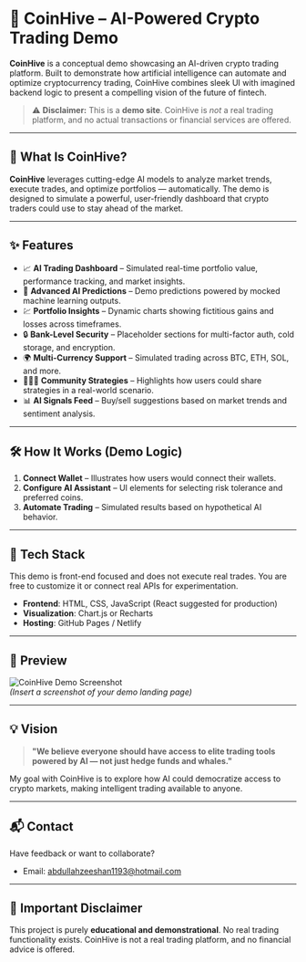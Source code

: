 # 🚀 CoinHive – AI-Powered Crypto Trading Demo

**CoinHive** is a conceptual demo showcasing an AI-driven crypto trading platform. Built to demonstrate how artificial intelligence can automate and optimize cryptocurrency trading, CoinHive combines sleek UI with imagined backend logic to present a compelling vision of the future of fintech.

> ⚠️ **Disclaimer:** This is a **demo site**. CoinHive is *not* a real trading platform, and no actual transactions or financial services are offered.

---

## 🧠 What Is CoinHive?

**CoinHive** leverages cutting-edge AI models to analyze market trends, execute trades, and optimize portfolios — automatically. The demo is designed to simulate a powerful, user-friendly dashboard that crypto traders could use to stay ahead of the market.

---

## ✨ Features

- 📈 **AI Trading Dashboard** – Simulated real-time portfolio value, performance tracking, and market insights.
- 🤖 **Advanced AI Predictions** – Demo predictions powered by mocked machine learning outputs.
- 💹 **Portfolio Insights** – Dynamic charts showing fictitious gains and losses across timeframes.
- 🔒 **Bank-Level Security** – Placeholder sections for multi-factor auth, cold storage, and encryption.
- 🌍 **Multi-Currency Support** – Simulated trading across BTC, ETH, SOL, and more.
- 🧑‍🤝‍🧑 **Community Strategies** – Highlights how users could share strategies in a real-world scenario.
- 📊 **AI Signals Feed** – Buy/sell suggestions based on market trends and sentiment analysis.

---

## 🛠️ How It Works (Demo Logic)

1. **Connect Wallet** – Illustrates how users would connect their wallets.
2. **Configure AI Assistant** – UI elements for selecting risk tolerance and preferred coins.
3. **Automate Trading** – Simulated results based on hypothetical AI behavior.

---

## 🧪 Tech Stack

This demo is front-end focused and does not execute real trades. You are free to customize it or connect real APIs for experimentation.

- **Frontend**: HTML, CSS, JavaScript (React suggested for production)
- **Visualization**: Chart.js or Recharts
- **Hosting**: GitHub Pages / Netlify 

---

## 📸 Preview

![CoinHive Demo Screenshot](./screenshot.png)  
*(Insert a screenshot of your demo landing page)*

---

## 💡 Vision

> **"We believe everyone should have access to elite trading tools powered by AI — not just hedge funds and whales."**

My goal with CoinHive is to explore how AI could democratize access to crypto markets, making intelligent trading available to anyone.

---


## 📬 Contact

Have feedback or want to collaborate?

- Email: abdullahzeeshan1193@hotmail.com

---

## 🚫 Important Disclaimer

This project is purely **educational and demonstrational**. No real trading functionality exists. CoinHive is not a real trading platform, and no financial advice is offered.

